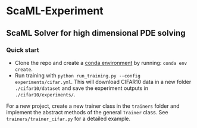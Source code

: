 # ScaML-Experiment

ScaML Solver for high dimensional PDE solving
-------


### Quick start

* Clone the repo and create a [conda environment](https://anthonyhu.github.io/python-environment) by running: `conda env create`.
* Run training with `python run_training.py --config experiments/cifar.yml`. This will download CIFAR10 data in a new
folder `./cifar10/dataset` and save the experiment outputs in `./cifar10/experiments/`.

For a new project, create a new trainer class in the `trainers` folder and implement the abstract methods of the general
`Trainer` class. See `trainers/trainer_cifar.py` for a detailed example.
